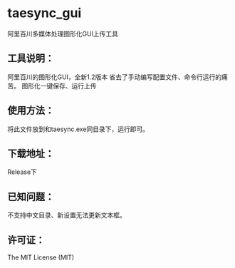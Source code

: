 # taesync_gui
阿里百川多媒体处理图形化GUI上传工具

## 工具说明：
阿里百川的图形化GUI，全新1.2版本
省去了手动编写配置文件、命令行运行的痛苦。
图形化一键保存、运行上传

## 使用方法：
将此文件放到和taesync.exe同目录下，运行即可。 

## 下载地址：
Release下

## 已知问题：
不支持中文目录、新设置无法更新文本框。 



## 许可证：
The MIT License (MIT)

